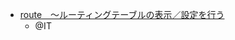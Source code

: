 - [route　～ルーティングテーブルの表示／設定を行う](https://www.atmarkit.co.jp/ait/articles/0111/01/news002.html)
  - @IT

